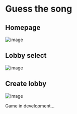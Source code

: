 # Guess the song

## Homepage

![image](https://github.com/zThundy/guess-the-song/assets/25564154/7c2cf452-2935-458b-8fdb-a32e2e9c3fd1)

## Lobby select

![image](https://github.com/zThundy/guess-the-song/assets/25564154/e80d69bb-2aa0-4b25-9dba-da86b87b98fb)

## Create lobby

![image](https://github.com/zThundy/guess-the-song/assets/25564154/6803998d-b1e6-46f7-b462-4ebfb6ce6658)

Game in development...
